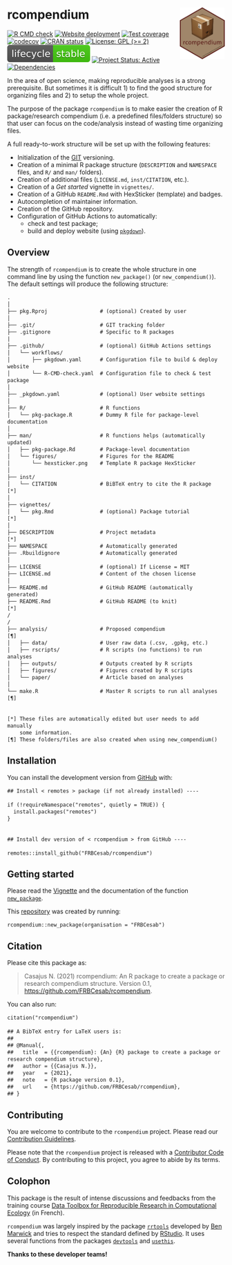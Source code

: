 # rcompendium <img src="man/figures/hexsticker.png" height="120" align="right"/>

<!-- badges: start -->

[![R CMD
check](https://github.com/FRBCesab/rcompendium/actions/workflows/R-CMD-check.yaml/badge.svg)](https://github.com/FRBCesab/rcompendium/actions/workflows/R-CMD-check.yaml)
[![Website
deployment](https://github.com/FRBCesab/rcompendium/actions/workflows/pkgdown.yaml/badge.svg)](https://github.com/FRBCesab/rcompendium/actions/workflows/pkgdown.yaml)
[![Test
coverage](https://github.com/FRBCesab/rcompendium/actions/workflows/test-coverage.yaml/badge.svg)](https://github.com/FRBCesab/rcompendium/actions/workflows/test-coverage.yaml)
[![codecov](https://codecov.io/gh/FRBCesab/rcompendium/branch/main/graph/badge.svg)](https://codecov.io/gh/FRBCesab/rcompendium)
[![CRAN
status](https://www.r-pkg.org/badges/version/rcompendium)](https://CRAN.R-project.org/package=rcompendium)
[![License: GPL (&gt;=
2)](https://img.shields.io/badge/License-GPL%20%28%3E%3D%202%29-blue.svg)](https://choosealicense.com/licenses/gpl-2.0)
[![LifeCycle](man/figures/lifecycle/lifecycle-stable.svg)](https://lifecycle.r-lib.org/articles/stages.html#stable)
[![Project Status:
Active](https://www.repostatus.org/badges/latest/active.svg)](https://www.repostatus.org/#active)
[![Dependencies](https://img.shields.io/badge/dependencies-14/80-red?style=flat)](#)
<!-- badges: end -->

In the area of open science, making reproducible analyses is a strong
prerequisite. But sometimes it is difficult 1) to find the good
structure for organizing files and 2) to setup the whole project.

The purpose of the package `rcompendium` is to make easier the creation
of R package/research compendium (i.e. a predefined files/folders
structure) so that user can focus on the code/analysis instead of
wasting time organizing files.

A full ready-to-work structure will be set up with the following
features:

-   Initialization of the [GIT](https://git-scm.com/) versioning.
-   Creation of a minimal R package structure (`DESCRIPTION` and
    `NAMESPACE` files, and `R/` and `man/` folders).
-   Creation of additional files (`LICENSE.md`, `inst/CITATION`, etc.).
-   Creation of a *Get started* vignette in `vignettes/`.
-   Creation of a GitHub `README.Rmd` with HexSticker (template) and
    badges.
-   Autocompletion of maintainer information.
-   Creation of the GitHub repository.
-   Configuration of GitHub Actions to automatically:
    -   check and test package;
    -   build and deploy website (using
        [`pkgdown`](https://pkgdown.r-lib.org/)).

## Overview

The strength of `rcompendium` is to create the whole structure in one
command line by using the function `new_package()` (or
`new_compendium()`). The default settings will produce the following
structure:

    .
    │
    ├── pkg.Rproj                 # (optional) Created by user 
    │
    ├── .git/                     # GIT tracking folder
    ├── .gitignore                # Specific to R packages
    |
    ├── .github/                  # (optional) GitHub Actions settings
    │   └── workflows/
    │       ├── pkgdown.yaml      # Configuration file to build & deploy website
    │       └── R-CMD-check.yaml  # Configuration file to check & test package
    │
    ├── _pkgdown.yaml             # (optional) User website settings
    │
    ├── R/                        # R functions
    │   └── pkg-package.R         # Dummy R file for package-level documentation
    │
    ├── man/                      # R functions helps (automatically updated)
    │   ├── pkg-package.Rd        # Package-level documentation
    │   └── figures/              # Figures for the README 
    │       └── hexsticker.png    # Template R package HexSticker
    │
    ├── inst/
    │   └── CITATION              # BiBTeX entry to cite the R package       [*]
    │
    ├── vignettes/
    │   └── pkg.Rmd               # (optional) Package tutorial              [*]
    │
    ├── DESCRIPTION               # Project metadata                         [*]
    ├── NAMESPACE                 # Automatically generated
    ├── .Rbuildignore             # Automatically generated
    │
    ├── LICENSE                   # (optional) If License = MIT
    ├── LICENSE.md                # Content of the chosen license
    │
    ├── README.md                 # GitHub README (automatically generated)
    ├── README.Rmd                # GitHub README (to knit)                  [*]
    /
    /
    ├── analysis/                 # Proposed compendium                      [¶]
    │   ├── data/                 # User raw data (.csv, .gpkg, etc.)
    │   ├── rscripts/             # R scripts (no functions) to run analyses
    │   ├── outputs/              # Outputs created by R scripts
    │   ├── figures/              # Figures created by R scripts
    │   └── paper/                # Article based on analyses
    │
    └── make.R                    # Master R scripts to run all analyses     [¶]


    [*] These files are automatically edited but user needs to add manually 
        some information.
    [¶] These folders/files are also created when using new_compendium()

## Installation

You can install the development version from
[GitHub](https://github.com/) with:

    ## Install < remotes > package (if not already installed) ----

    if (!requireNamespace("remotes", quietly = TRUE)) {
      install.packages("remotes")
    }


    ## Install dev version of < rcompendium > from GitHub ----

    remotes::install_github("FRBCesab/rcompendium")

## Getting started

Please read the
[Vignette](https://frbcesab.github.io/rcompendium/articles/rcompendium.html)
and the documentation of the function
[`new_package`](https://frbcesab.github.io/rcompendium/reference/new_package.html).

This [repository](https://github.com/FRBCesab/pkgtest) was created by
running:

    rcompendium::new_package(organisation = "FRBCesab")

## Citation

Please cite this package as:

> Casajus N. (2021) rcompendium: An R package to create a package or
> research compendium structure. Version 0.1,
> <https://github.com/FRBCesab/rcompendium>.

You can also run:

    citation("rcompendium")

    ## A BibTeX entry for LaTeX users is:
    ## 
    ## @Manual{,
    ##   title  = {{rcompendium}: {An} {R} package to create a package or research compendium structure},
    ##   author = {{Casajus N.}},
    ##   year   = {2021},
    ##   note   = {R package version 0.1},
    ##   url    = {https://github.com/FRBCesab/rcompendium},
    ## }

## Contributing

You are welcome to contribute to the `rcompendium` project. Please read
our [Contribution
Guidelines](https://frbcesab.github.io/rcompendium/CONTRIBUTING.html).

Please note that the `rcompendium` project is released with a
[Contributor Code of
Conduct](https://frbcesab.github.io/rcompendium/CODE_OF_CONDUCT.html).
By contributing to this project, you agree to abide by its terms.

## Colophon

This package is the result of intense discussions and feedbacks from the
training course [Data Toolbox for Reproducible Research in Computational
Ecology](https://github.com/FRBCesab/datatoolbox) (in French).

`rcompendium` was largely inspired by the package
[`rrtools`](https://github.com/benmarwick/rrtools) developed by [Ben
Marwick](https://github.com/benmarwick) and tries to respect the
standard defined by [RStudio](https://rstudio.com/). It uses several
functions from the packages [`devtools`](https://devtools.r-lib.org/)
and [`usethis`](https://usethis.r-lib.org/).

**Thanks to these developer teams!**
